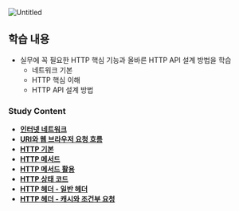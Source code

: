 ![Untitled](https://github.com/Heo-y-y/development-blog/assets/112863029/59eda9fd-3817-445a-abb1-befff4ce5025)

## 학습 내용
- 실무에 꼭 필요한 HTTP 핵심 기능과 올바른 HTTP API 설계 방법을 학습
  - 네트워크 기본
  - HTTP 핵심 이해
  - HTTP API 설계 방법

### Study Content
- **[인터넷 네트워크](인터넷네트워크.md)**
- **[URI와 웹 브라우저 요청 흐름](URI와웹브라우저요청흐름.md)**
- **[HTTP 기본](HTTP기본.md)**
- **[HTTP 메서드](HTTP메서드.md)**
- **[HTTP 메서드 활용](HTTP메서드활용.md)**
- **[HTTP 상태 코드](HTTP상태코드.md)**
- **[HTTP 헤더 - 일반 헤더](HTTP일반헤더.md)**
- **[HTTP 헤더 - 캐시와 조건부 요청](HTTP헤더캐시와조건부요청.md)**
